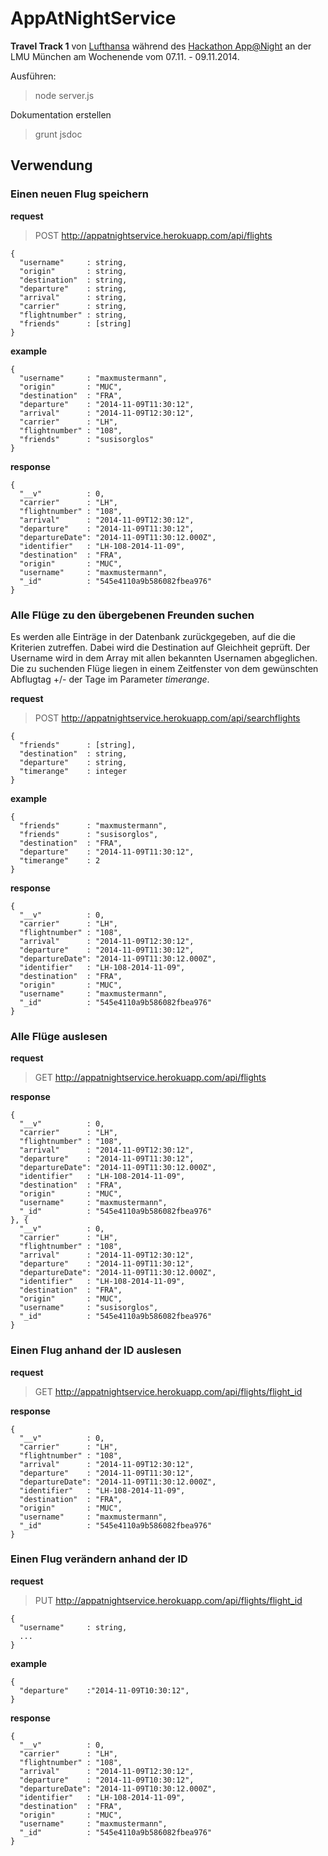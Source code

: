 # AppAtNightService

__Travel Track 1__ von [Lufthansa](http://www.lufthansa.com) während des [Hackathon App@Night](https://www.appatnight.de/) an der LMU München am Wochenende vom 07.11. - 09.11.2014.

Ausführen:
> node server.js

Dokumentation erstellen
> grunt jsdoc

## Verwendung


### Einen neuen Flug speichern
__request__
> POST http://appatnightservice.herokuapp.com/api/flights

    {
      "username"     : string,
      "origin"       : string,
      "destination"  : string,
      "departure"    : string,
      "arrival"      : string,
      "carrier"      : string,
      "flightnumber" : string,
      "friends"      : [string]
    }

__example__

    {
      "username"     : "maxmustermann",
      "origin"       : "MUC",
      "destination"  : "FRA",
      "departure"    : "2014-11-09T11:30:12",
      "arrival"      : "2014-11-09T12:30:12",
      "carrier"      : "LH",
      "flightnumber" : "108",
      "friends"      : "susisorglos"
    }

__response__

    {
      "__v"          : 0,
      "carrier"      : "LH",
      "flightnumber" : "108",
      "arrival"      : "2014-11-09T12:30:12",
      "departure"    : "2014-11-09T11:30:12",
      "departureDate": "2014-11-09T11:30:12.000Z",
      "identifier"   : "LH-108-2014-11-09",
      "destination"  : "FRA",
      "origin"       : "MUC",
      "username"     : "maxmustermann",
      "_id"          : "545e4110a9b586082fbea976"
    }

### Alle Flüge zu den übergebenen Freunden suchen
Es werden alle Einträge in der Datenbank zurückgegeben, auf die die Kriterien zutreffen.
Dabei wird die Destination auf Gleichheit geprüft. Der Username wird in dem Array mit allen bekannten Usernamen
abgeglichen. Die zu suchenden Flüge liegen in einem Zeitfenster von dem gewünschten Abflugtag +/- der Tage im
Parameter _timerange_.

__request__
> POST http://appatnightservice.herokuapp.com/api/searchflights

    {
      "friends"      : [string],
      "destination"  : string,
      "departure"    : string,
      "timerange"    : integer
    }

__example__

    {
      "friends"      : "maxmustermann",
      "friends"      : "susisorglos",
      "destination"  : "FRA",
      "departure"    : "2014-11-09T11:30:12",
      "timerange"    : 2
    }

__response__

    {
      "__v"          : 0,
      "carrier"      : "LH",
      "flightnumber" : "108",
      "arrival"      : "2014-11-09T12:30:12",
      "departure"    : "2014-11-09T11:30:12",
      "departureDate": "2014-11-09T11:30:12.000Z",
      "identifier"   : "LH-108-2014-11-09",
      "destination"  : "FRA",
      "origin"       : "MUC",
      "username"     : "maxmustermann",
      "_id"          : "545e4110a9b586082fbea976"
    }

### Alle Flüge auslesen
__request__
> GET http://appatnightservice.herokuapp.com/api/flights

__response__

    {
      "__v"          : 0,
      "carrier"      : "LH",
      "flightnumber" : "108",
      "arrival"      : "2014-11-09T12:30:12",
      "departure"    : "2014-11-09T11:30:12",
      "departureDate": "2014-11-09T11:30:12.000Z",
      "identifier"   : "LH-108-2014-11-09",
      "destination"  : "FRA",
      "origin"       : "MUC",
      "username"     : "maxmustermann",
      "_id"          : "545e4110a9b586082fbea976"
    }, {
      "__v"          : 0,
      "carrier"      : "LH",
      "flightnumber" : "108",
      "arrival"      : "2014-11-09T12:30:12",
      "departure"    : "2014-11-09T11:30:12",
      "departureDate": "2014-11-09T11:30:12.000Z",
      "identifier"   : "LH-108-2014-11-09",
      "destination"  : "FRA",
      "origin"       : "MUC",
      "username"     : "susisorglos",
      "_id"          : "545e4110a9b586082fbea976"
    }

### Einen Flug anhand der ID auslesen
__request__
> GET http://appatnightservice.herokuapp.com/api/flights/flight_id

__response__

    {
      "__v"          : 0,
      "carrier"      : "LH",
      "flightnumber" : "108",
      "arrival"      : "2014-11-09T12:30:12",
      "departure"    : "2014-11-09T11:30:12",
      "departureDate": "2014-11-09T11:30:12.000Z",
      "identifier"   : "LH-108-2014-11-09",
      "destination"  : "FRA",
      "origin"       : "MUC",
      "username"     : "maxmustermann",
      "_id"          : "545e4110a9b586082fbea976"
    }

### Einen Flug verändern anhand der ID
__request__
> PUT http://appatnightservice.herokuapp.com/api/flights/flight_id

    {
      "username"     : string,
      ...
    }

__example__

    {
      "departure"    :"2014-11-09T10:30:12",
    }

__response__

    {
      "__v"          : 0,
      "carrier"      : "LH",
      "flightnumber" : "108",
      "arrival"      : "2014-11-09T12:30:12",
      "departure"    : "2014-11-09T10:30:12",
      "departureDate": "2014-11-09T10:30:12.000Z",
      "identifier"   : "LH-108-2014-11-09",
      "destination"  : "FRA",
      "origin"       : "MUC",
      "username"     : "maxmustermann",
      "_id"          : "545e4110a9b586082fbea976"
    }
